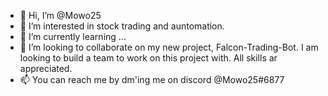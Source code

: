 - 👋 Hi, I’m @Mowo25
- 👀 I’m interested in stock trading and auntomation.
- 🌱 I’m currently learning ...
- 💞️ I’m looking to collaborate on my new project, Falcon-Trading-Bot. I am looking to build a team to work on this project with. All skills ar appreciated. 
- 📫 You can reach me by dm'ing me on discord @Mowo25#6877

<!---
Mowo25scode/Mowo25scode is a ✨ special ✨ repository because its `README.md` (this file) appears on your GitHub profile.
You can click the Preview link to take a look at your changes.
--->
